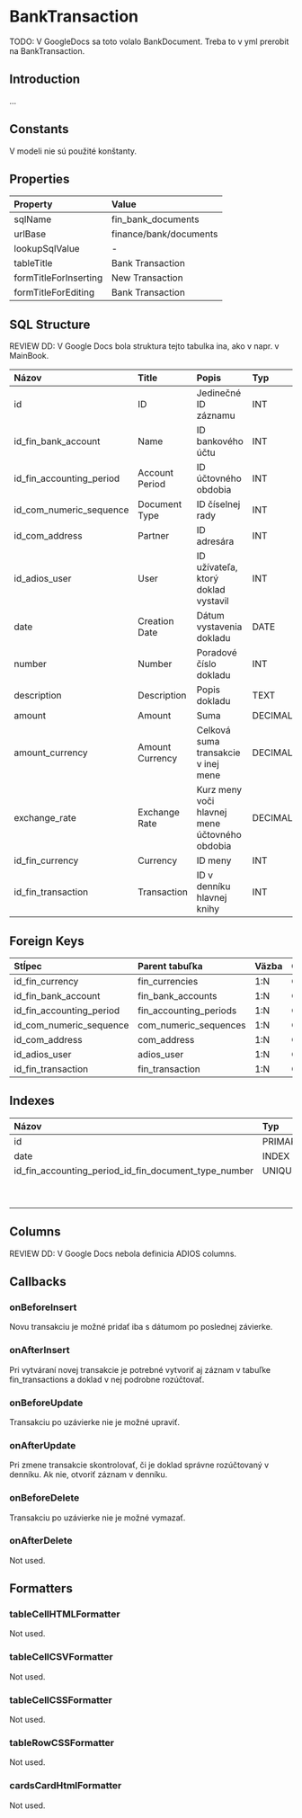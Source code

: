 # BankTransaction

TODO: V GoogleDocs sa toto volalo BankDocument. Treba to v yml prerobit na BankTransaction.

## Introduction

...

## Constants

V modeli nie sú použité konštanty.

## Properties

| Property               | Value |
| :-------------------- | :--------------------- |
| sqlName               | fin_bank_documents     |
| urlBase               | finance/bank/documents |
| lookupSqlValue        | -                      |
| tableTitle            | Bank Transaction         |
| formTitleForInserting | New Transaction           |
| formTitleForEditing   | Bank Transaction          |

## SQL Structure

REVIEW DD: V Google Docs bola struktura tejto tabulka ina, ako v napr. v MainBook.

| Názov                    | Title           | Popis                                         | Typ     | Dĺžka | Povinný |
| :----------------------- | :-------------- | :-------------------------------------------- | :------ | :---- | :------ |
| id                       | ID              | Jedinečné ID záznamu                          | INT     | 11    | Y       |
| id_fin_bank_account      | Name            | ID bankového účtu                             | INT     | 11    | Y       |
| id_fin_accounting_period | Account Period  | ID účtovného obdobia                          | INT     | 11    | Y       |
| id_com_numeric_sequence  | Document Type   | ID číselnej rady                              | INT     | 11    | Y       |
| id_com_address           | Partner         | ID adresára                                   | INT     | 11    | Y       |
| id_adios_user            | User            | ID užívateľa, ktorý doklad vystavil           | INT     | 11    | Y       |
| date                     | Creation Date   | Dátum vystavenia dokladu                      | DATE    | 8     | Y       |
| number                   | Number          | Poradové číslo dokladu                        | INT     | 8     | Y       |
| description              | Description     | Popis dokladu                                 | TEXT    |       | N       |
| amount                   | Amount          | Suma                                          | DECIMAL | 15,2  | Y       |
| amount_currency          | Amount Currency | Celková suma transakcie v inej mene           | DECIMAL | 15,2  | Y       |
| exchange_rate            | Exchange Rate   | Kurz meny voči hlavnej mene účtovného obdobia | DECIMAL | 15,2  | Y       |
| id_fin_currency          | Currency        | ID meny                                       | INT     | 11    | Y       |
| id_fin_transaction       | Transaction     | ID v denníku hlavnej knihy                    | INT     | 11    | Y       |

## Foreign Keys

| Stĺpec                   | Parent tabuľka         | Väzba | OnUpdate | OnDelete |
| :----------------------- | :--------------------- | :---- | :------- | :------- |
| id_fin_currency          | fin_currencies         | 1:N   | Cascade  | Restrict |
| id_fin_bank_account      | fin_bank_accounts      | 1:N   | Cascade  | Restrict |
| id_fin_accounting_period | fin_accounting_periods | 1:N   | Cascade  | Restrict |
| id_com_numeric_sequence  | com_numeric_sequences  | 1:N   | Cascade  | Restrict |
| id_com_address           | com_address            | 1:N   | Cascade  | Restrict |
| id_adios_user            | adios_user             | 1:N   | Cascade  | Restrict |
| id_fin_transaction       | fin_transaction        | 1:N   | Cascade  | Restrict |

## Indexes

| Názov                                                | Typ     | Stĺpec                   | Zoradenie |
| :--------------------------------------------------- | :------ | :----------------------- | :-------- |
| id                                                   | PRIMARY | id                       | ASC       |
| date                                                 | INDEX   | date                     | ASC       |
| id_fin_accounting_period_id_fin_document_type_number | UNIQUE  | id_fin_accounting_period | ASC       |
|                                                      |         | id_fin_document_type     | ASC       |
|                                                      |         | number                   | ASC       |

## Columns

REVIEW DD: V Google Docs nebola definicia ADIOS columns.

## Callbacks

### onBeforeInsert
Novu transakciu je možné pridať iba s dátumom po poslednej závierke. 

### onAfterInsert
Pri vytváraní novej transakcie je potrebné vytvoriť aj záznam v tabuľke fin_transactions a doklad v nej podrobne rozúčtovať.

### onBeforeUpdate
Transakciu po uzávierke nie je možné upraviť.

### onAfterUpdate
Pri zmene transakcie skontrolovať, či je doklad správne rozúčtovaný v denníku. Ak nie, otvoriť záznam v denníku.

### onBeforeDelete
Transakciu po uzávierke nie je možné vymazať.

### onAfterDelete
Not used.

## Formatters

### tableCellHTMLFormatter
Not used.

### tableCellCSVFormatter
Not used.

### tableCellCSSFormatter
Not used.

### tableRowCSSFormatter
Not used.

### cardsCardHtmlFormatter
Not used.
